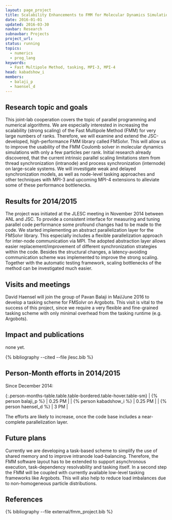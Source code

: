 ```yaml
---
layout: page_project
title: Scalability Enhancements to FMM for Molecular Dynamics Simulations
date: 2016-01-01
updated: 2016-03-30
navbar: Research
subnavbar: Projects
project_url:
status: running
topics:
  - numerics
  - prog_lang
keywords:
  - Fast Multipole Method, tasking, MPI-3, MPI-4
head: kabadshow_i
members:
  - balaji_p
  - haensel_d
---
```


## Research topic and goals
This joint-lab cooperation covers the topic of parallel programming and numerical algorithms.
We are especially interested in increasing the scalability (strong scaling) of the Fast Multipole Method (FMM) for very large numbers of ranks.
Therefore, we will examine and extend the JSC-developed, high-performance FMM library called FMSolvr.
This will allow us to improve the usability of the FMM Coulomb solver in molecular dynamics simulations with only a few particles per rank.
Initial research already discovered, that the current intrinsic parallel scaling limitations stem from thread synchronization (intranode) and process synchronization (internode) on large-scale systems.
We will investigate weak and delayed synchronization models, as well as node-level tasking approaches and other techniques with MPI-3 and upcoming MPI-4 extensions to alleviate some of these performance bottlenecks.

## Results for 2014/2015
The project was initiated at the JLESC meeting in November 2014 between ANL and JSC.
To provide a consistent interface for measuring and tuning parallel code performance some profound changes had to be made to the code.
We started implementing an abstract parallelization layer for the FMSolvr library.
This especially includes a flexible parallelization approach for inter-node communication via MPI.
The adopted abstraction layer allows easier replacement/improvement of different synchronization strategies within the code.
Besides the structural changes, a latency-avoiding communication scheme was implemented to improve the strong scaling.
Together with the automatic testing framework, scaling bottlenecks of the method can be investigated much easier.

## Visits and meetings
David Haensel will join the group of Pavan Balaji in Mai/June 2016 to develop a tasking scheme for FMSolvr on Argobots. This visit is vital to the success of this project, since we require a very flexible and fine-grained tasking scheme with only minimal overhead from the tasking runtime (e.g. Argobots).

## Impact and publications
none yet.

<!--

-->
{% bibliography --cited --file jlesc.bib %}


## Person-Month efforts in 2014/2015
Since December 2014:

{:.person-months-table.table.table-bordered.table-hover.table-sm}
| {% person balaji_p %}    | 0.25 PM |
| {% person kabadshow_i %} | 0.25 PM |
| {% person haensel_d %}   | 3 PM   |

The efforts are likely to increase, once the code base includes a near-complete parallelization layer.

## Future plans
Currently we are developing a task-based scheme to simplify the use of shared memory and to improve intranode load-balancing. Therefore, the FMM software layout has to be extended to support asynchronous execution, task-dependency resolvability and tasking itself.
In a second step the FMM will be coupled with currently available low-level tasking frameworks like Argobots.
This will also help to reduce load imbalances due to non-homogeneous particle distributions.

## References
{% bibliography --file external/fmm_project.bib %}
